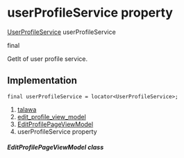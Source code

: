 
<div>

# userProfileService property

</div>


[UserProfileService](../../services_user_profile_service/UserProfileService-class.md)
userProfileService


final




GetIt of user profile service.



## Implementation

``` language-dart
final userProfileService = locator<UserProfileService>;
```







1.  [talawa](../../index.md)
2.  [edit_profile_view_model](../../view_model_after_auth_view_models_profile_view_models_edit_profile_view_model/)
3.  [EditProfilePageViewModel](../../view_model_after_auth_view_models_profile_view_models_edit_profile_view_model/EditProfilePageViewModel-class.md)
4.  userProfileService property

##### EditProfilePageViewModel class







